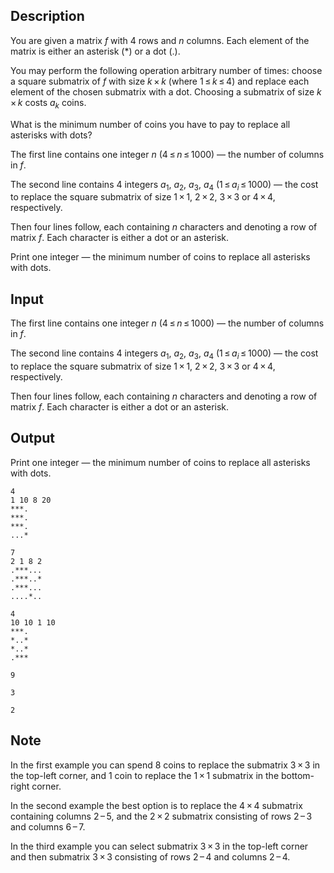 ## Description

<div><p>You are given a matrix <span class="tex-span"><i>f</i></span> with <span class="tex-span">4</span> rows and <span class="tex-span"><i>n</i></span> columns. Each element of the matrix is either an asterisk (<span class="tex-font-style-tt">*</span>) or a dot (<span class="tex-font-style-tt">.</span>).</p><p>You may perform the following operation arbitrary number of times: choose a square submatrix of <span class="tex-span"><i>f</i></span> with size <span class="tex-span"><i>k</i> × <i>k</i></span> (where <span class="tex-span">1 ≤ <i>k</i> ≤ 4</span>) and replace each element of the chosen submatrix with a dot. Choosing a submatrix of size <span class="tex-span"><i>k</i> × <i>k</i></span> costs <span class="tex-span"><i>a</i><sub class="lower-index"><i>k</i></sub></span> coins.</p><p>What is the minimum number of coins you have to pay to replace all asterisks with dots?</p></div><div class="input-specification"><p>The first line contains one integer <span class="tex-span"><i>n</i></span> (<span class="tex-span">4 ≤ <i>n</i> ≤ 1000</span>) — the number of columns in <span class="tex-span"><i>f</i></span>.</p><p>The second line contains <span class="tex-span">4</span> integers <span class="tex-span"><i>a</i><sub class="lower-index">1</sub></span>, <span class="tex-span"><i>a</i><sub class="lower-index">2</sub></span>, <span class="tex-span"><i>a</i><sub class="lower-index">3</sub></span>, <span class="tex-span"><i>a</i><sub class="lower-index">4</sub></span> (<span class="tex-span">1 ≤ <i>a</i><sub class="lower-index"><i>i</i></sub> ≤ 1000</span>) — the cost to replace the square submatrix of size <span class="tex-span">1 × 1</span>, <span class="tex-span">2 × 2</span>, <span class="tex-span">3 × 3</span> or <span class="tex-span">4 × 4</span>, respectively.</p><p>Then four lines follow, each containing <span class="tex-span"><i>n</i></span> characters and denoting a row of matrix <span class="tex-span"><i>f</i></span>. Each character is either a dot or an asterisk.</p></div><div class="output-specification"><p>Print one integer — the minimum number of coins to replace all asterisks with dots.</p></div>

## Input

<p>The first line contains one integer <span class="tex-span"><i>n</i></span> (<span class="tex-span">4 ≤ <i>n</i> ≤ 1000</span>) — the number of columns in <span class="tex-span"><i>f</i></span>.</p><p>The second line contains <span class="tex-span">4</span> integers <span class="tex-span"><i>a</i><sub class="lower-index">1</sub></span>, <span class="tex-span"><i>a</i><sub class="lower-index">2</sub></span>, <span class="tex-span"><i>a</i><sub class="lower-index">3</sub></span>, <span class="tex-span"><i>a</i><sub class="lower-index">4</sub></span> (<span class="tex-span">1 ≤ <i>a</i><sub class="lower-index"><i>i</i></sub> ≤ 1000</span>) — the cost to replace the square submatrix of size <span class="tex-span">1 × 1</span>, <span class="tex-span">2 × 2</span>, <span class="tex-span">3 × 3</span> or <span class="tex-span">4 × 4</span>, respectively.</p><p>Then four lines follow, each containing <span class="tex-span"><i>n</i></span> characters and denoting a row of matrix <span class="tex-span"><i>f</i></span>. Each character is either a dot or an asterisk.</p>

## Output

<p>Print one integer — the minimum number of coins to replace all asterisks with dots.</p>





```input1
4
1 10 8 20
***.
***.
***.
...*

```




```input2
7
2 1 8 2
.***...
.***..*
.***...
....*..

```




```input3
4
10 10 1 10
***.
*..*
*..*
.***

```




```output1
9

```




```output2
3

```




```output3
2

```



## Note

<p>In the first example you can spend <span class="tex-span">8</span> coins to replace the submatrix <span class="tex-span">3 × 3</span> in the top-left corner, and <span class="tex-span">1</span> coin to replace the <span class="tex-span">1 × 1</span> submatrix in the bottom-right corner.</p><p>In the second example the best option is to replace the <span class="tex-span">4 × 4</span> submatrix containing columns <span class="tex-span">2 – 5</span>, and the <span class="tex-span">2 × 2</span> submatrix consisting of rows <span class="tex-span">2 – 3</span> and columns <span class="tex-span">6 – 7</span>.</p><p>In the third example you can select submatrix <span class="tex-span">3 × 3</span> in the top-left corner and then submatrix <span class="tex-span">3 × 3</span> consisting of rows <span class="tex-span">2 – 4</span> and columns <span class="tex-span">2 – 4</span>.</p>
